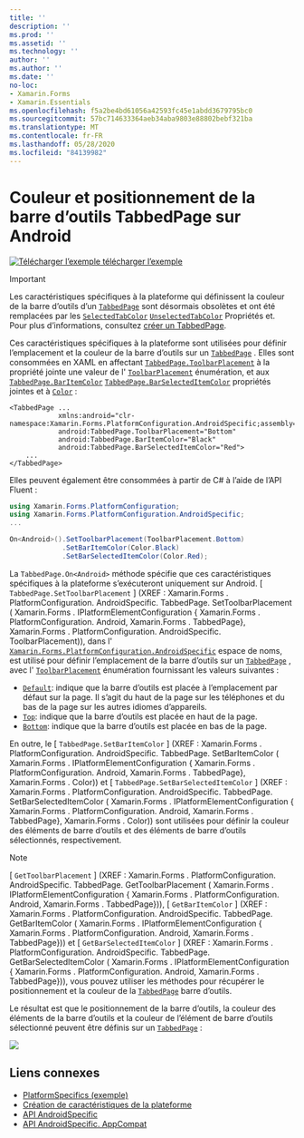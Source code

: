 ```yaml
---
title: ''
description: ''
ms.prod: ''
ms.assetid: ''
ms.technology: ''
author: ''
ms.author: ''
ms.date: ''
no-loc:
- Xamarin.Forms
- Xamarin.Essentials
ms.openlocfilehash: f5a2be4bd61056a42593fc45e1abdd3679795bc0
ms.sourcegitcommit: 57bc714633364aeb34aba9803e88802bebf321ba
ms.translationtype: MT
ms.contentlocale: fr-FR
ms.lasthandoff: 05/28/2020
ms.locfileid: "84139982"
---
```

# <a name="tabbedpage-toolbar-placement-and-color-on-android"></a>Couleur et positionnement de la barre d’outils TabbedPage sur Android

[![Télécharger ](~/media/shared/download.png) l’exemple télécharger l’exemple](https://docs.microsoft.com/samples/xamarin/xamarin-forms-samples/userinterface-platformspecifics)

> [!IMPORTANT]
> Les caractéristiques spécifiques à la plateforme qui définissent la couleur de la barre d’outils d’un [`TabbedPage`](xref:Xamarin.Forms.TabbedPage) sont désormais obsolètes et ont été remplacées par les [`SelectedTabColor`](xref:Xamarin.Forms.TabbedPage.SelectedTabColor) [`UnselectedTabColor`](xref:Xamarin.Forms.TabbedPage.UnselectedTabColor) Propriétés et. Pour plus d’informations, consultez [créer un TabbedPage](~/xamarin-forms/app-fundamentals/navigation/tabbed-page.md#create-a-tabbedpage).

Ces caractéristiques spécifiques à la plateforme sont utilisées pour définir l’emplacement et la couleur de la barre d’outils sur un [`TabbedPage`](xref:Xamarin.Forms.TabbedPage) . Elles sont consommées en XAML en affectant [`TabbedPage.ToolbarPlacement`](xref:Xamarin.Forms.PlatformConfiguration.AndroidSpecific.TabbedPage.ToolbarPlacementProperty) à la propriété jointe une valeur de l' [`ToolbarPlacement`](xref:Xamarin.Forms.PlatformConfiguration.AndroidSpecific.ToolbarPlacement) énumération, et aux [`TabbedPage.BarItemColor`](xref:Xamarin.Forms.PlatformConfiguration.AndroidSpecific.TabbedPage.BarItemColorProperty) [`TabbedPage.BarSelectedItemColor`](xref:Xamarin.Forms.PlatformConfiguration.AndroidSpecific.TabbedPage.BarSelectedItemColorProperty) propriétés jointes et à [`Color`](xref:Xamarin.Forms.Color) :

```xaml
<TabbedPage ...
            xmlns:android="clr-namespace:Xamarin.Forms.PlatformConfiguration.AndroidSpecific;assembly=Xamarin.Forms.Core"
            android:TabbedPage.ToolbarPlacement="Bottom"
            android:TabbedPage.BarItemColor="Black"
            android:TabbedPage.BarSelectedItemColor="Red">
    ...
</TabbedPage>
```

Elles peuvent également être consommées à partir de C# à l’aide de l’API Fluent :

```csharp
using Xamarin.Forms.PlatformConfiguration;
using Xamarin.Forms.PlatformConfiguration.AndroidSpecific;
...

On<Android>().SetToolbarPlacement(ToolbarPlacement.Bottom)
             .SetBarItemColor(Color.Black)
             .SetBarSelectedItemColor(Color.Red);
```

La `TabbedPage.On<Android>` méthode spécifie que ces caractéristiques spécifiques à la plateforme s’exécuteront uniquement sur Android. [ `TabbedPage.SetToolbarPlacement` ] (XREF : Xamarin.Forms . PlatformConfiguration. AndroidSpecific. TabbedPage. SetToolbarPlacement ( Xamarin.Forms . IPlatformElementConfiguration { Xamarin.Forms . PlatformConfiguration. Android, Xamarin.Forms . TabbedPage}, Xamarin.Forms . PlatformConfiguration. AndroidSpecific. ToolbarPlacement)), dans l' [`Xamarin.Forms.PlatformConfiguration.AndroidSpecific`](xref:Xamarin.Forms.PlatformConfiguration.AndroidSpecific) espace de noms, est utilisé pour définir l’emplacement de la barre d’outils sur un [`TabbedPage`](xref:Xamarin.Forms.TabbedPage) , avec l' [`ToolbarPlacement`](xref:Xamarin.Forms.PlatformConfiguration.AndroidSpecific.ToolbarPlacement) énumération fournissant les valeurs suivantes :

- [`Default`](xref:Xamarin.Forms.PlatformConfiguration.AndroidSpecific.ToolbarPlacement.Default): indique que la barre d’outils est placée à l’emplacement par défaut sur la page. Il s’agit du haut de la page sur les téléphones et du bas de la page sur les autres idiomes d’appareils.
- [`Top`](xref:Xamarin.Forms.PlatformConfiguration.AndroidSpecific.ToolbarPlacement.Top): indique que la barre d’outils est placée en haut de la page.
- [`Bottom`](xref:Xamarin.Forms.PlatformConfiguration.AndroidSpecific.ToolbarPlacement.Bottom): indique que la barre d’outils est placée en bas de la page.

En outre, le [ `TabbedPage.SetBarItemColor` ] (XREF : Xamarin.Forms . PlatformConfiguration. AndroidSpecific. TabbedPage. SetBarItemColor ( Xamarin.Forms . IPlatformElementConfiguration { Xamarin.Forms . PlatformConfiguration. Android, Xamarin.Forms . TabbedPage}, Xamarin.Forms . Color)) et [ `TabbedPage.SetBarSelectedItemColor` ] (XREF : Xamarin.Forms . PlatformConfiguration. AndroidSpecific. TabbedPage. SetBarSelectedItemColor ( Xamarin.Forms . IPlatformElementConfiguration { Xamarin.Forms . PlatformConfiguration. Android, Xamarin.Forms . TabbedPage}, Xamarin.Forms . Color)) sont utilisées pour définir la couleur des éléments de barre d’outils et des éléments de barre d’outils sélectionnés, respectivement.

> [!NOTE]
> [ `GetToolbarPlacement` ] (XREF : Xamarin.Forms . PlatformConfiguration. AndroidSpecific. TabbedPage. GetToolbarPlacement ( Xamarin.Forms . IPlatformElementConfiguration { Xamarin.Forms . PlatformConfiguration. Android, Xamarin.Forms . TabbedPage})), [ `GetBarItemColor` ] (XREF : Xamarin.Forms . PlatformConfiguration. AndroidSpecific. TabbedPage. GetBarItemColor ( Xamarin.Forms . IPlatformElementConfiguration { Xamarin.Forms . PlatformConfiguration. Android, Xamarin.Forms . TabbedPage})) et [ `GetBarSelectedItemColor` ] (XREF : Xamarin.Forms . PlatformConfiguration. AndroidSpecific. TabbedPage. GetBarSelectedItemColor ( Xamarin.Forms . IPlatformElementConfiguration { Xamarin.Forms . PlatformConfiguration. Android, Xamarin.Forms . TabbedPage})), vous pouvez utiliser les méthodes pour récupérer le positionnement et la couleur de la [`TabbedPage`](xref:Xamarin.Forms.TabbedPage) barre d’outils.

Le résultat est que le positionnement de la barre d’outils, la couleur des éléments de la barre d’outils et la couleur de l’élément de barre d’outils sélectionné peuvent être définis sur un [`TabbedPage`](xref:Xamarin.Forms.TabbedPage) :

![](tabbedpage-toolbar-placement-color-images/tabbedpage-toolbar-placement.png)

## <a name="related-links"></a>Liens connexes

- [PlatformSpecifics (exemple)](https://docs.microsoft.com/samples/xamarin/xamarin-forms-samples/userinterface-platformspecifics)
- [Création de caractéristiques de la plateforme](~/xamarin-forms/platform/platform-specifics/index.md#creating-platform-specifics)
- [API AndroidSpecific](xref:Xamarin.Forms.PlatformConfiguration.AndroidSpecific)
- [API AndroidSpecific. AppCompat](xref:Xamarin.Forms.PlatformConfiguration.AndroidSpecific.AppCompat)
